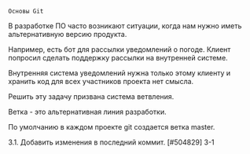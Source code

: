   
    Основы Git
В разработке ПО часто возникают ситуации, когда нам нужно иметь альтернативную версию продукта.

Например, есть бот для рассылки уведомлений о погоде. Клиент попросил сделать поддержку рассылки на внутренней системе.

Внутренняя система уведомлений нужна только этому клиенту и хранить код для всех участников проекта нет смысла.

Решить эту задачу призвана система ветвления.

Ветка - это альтернативная линия разработки.

По умолчанию в каждом проекте git создается ветка master.


3.1. Добавить изменения в последний коммит. [#504829]
3-1
